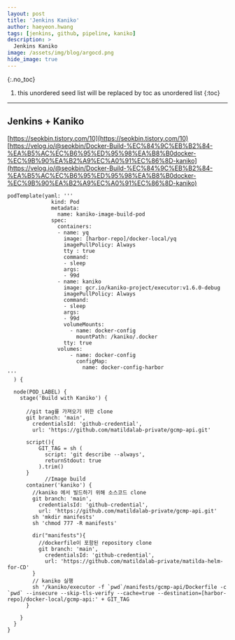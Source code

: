 ```yaml
---
layout: post
title: 'Jenkins Kaniko' 
author: haeyeon.hwang
tags: [jenkins, github, pipeline, kaniko]
description: >
  Jenkins Kaniko 
image: /assets/img/blog/argocd.png
hide_image: true
---
```



{:.no_toc}
1. this unordered seed list will be replaced by toc as unordered list
{:toc}

---

## Jenkins + Kaniko

[https://seokbin.tistory.com/10](https://seokbin.tistory.com/10)
[https://velog.io/@seokbin/Docker-Build-%EC%84%9C%EB%B2%84-%EA%B5%AC%EC%B6%95%ED%95%98%EA%B8%B0docker-%EC%9B%90%EA%B2%A9%EC%A0%91%EC%86%8D-kaniko](https://velog.io/@seokbin/Docker-Build-%EC%84%9C%EB%B2%84-%EA%B5%AC%EC%B6%95%ED%95%98%EA%B8%B0docker-%EC%9B%90%EA%B2%A9%EC%A0%91%EC%86%8D-kaniko)
~~~console
podTemplate(yaml: '''
              kind: Pod
              metadata:
                name: kaniko-image-build-pod
              spec:
                containers:
                - name: yq
                  image: [harbor-repo]/docker-local/yq
                  imagePullPolicy: Always
                  tty : true
                  command:
                  - sleep
                  args:
                  - 99d
                - name: kaniko
                  image: gcr.io/kaniko-project/executor:v1.6.0-debug
                  imagePullPolicy: Always
                  command:
                  - sleep
                  args:
                  - 99d
                  volumeMounts:
                    - name: docker-config
                      mountPath: /kaniko/.docker
                  tty: true
                volumes:
                    - name: docker-config
                      configMap:
                        name: docker-config-harbor
'''
  ) {

  node(POD_LABEL) {
    stage('Build with Kaniko') {

      //git tag를 가져오기 위한 clone 
      git branch: 'main',
        credentialsId: 'github-credential',
        url: 'https://github.com/matildalab-private/gcmp-api.git'

      script(){
          GIT_TAG = sh (
            script: 'git describe --always',
            returnStdout: true
          ).trim()
      }
            //Image build 
      container('kaniko') {
        //kaniko 에서 빌드하기 위해 소스코드 clone
        git branch: 'main',
          credentialsId: 'github-credential',
          url: 'https://github.com/matildalab-private/gcmp-api.git'
        sh 'mkdir manifests'
        sh 'chmod 777 -R manifests'

        dir("manifests"){
          //dockerfile이 포함된 repository clone
          git branch: 'main',
            credentialsId: 'github-credential',
            url: 'https://github.com/matildalab-private/matilda-helm-for-CD'
        }
        // kaniko 실행
        sh '/kaniko/executor -f `pwd`/manifests/gcmp-api/Dockerfile -c `pwd` --insecure --skip-tls-verify --cache=true --destination=[harbor-repo]/docker-local/gcmp-api:' + GIT_TAG
      }

    }
  }
}
~~~